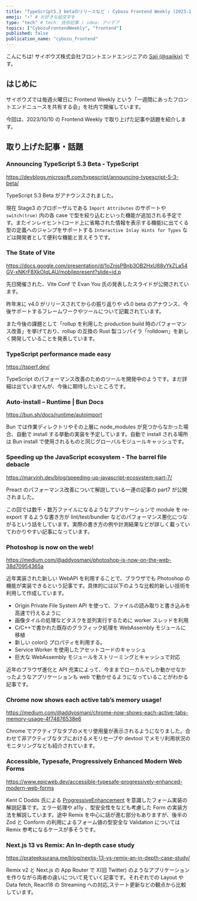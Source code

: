 ```yaml
---
title: "TypeScript5.3 betaのリリースなど : Cybozu Frontend Weekly (2023-10-10号)" # 目立ったニュースを選ぶ
emoji: "⚡️" # お好きな絵文字を
type: "tech" # tech: 技術記事 / idea: アイデア
topics: ["CybozuFrontendWeekly", "frontend"]
published: false
publication_name: "cybozu_frontend"
---
```


こんにちは! サイボウズ株式会社フロントエンドエンジニアの [Saji (@sajikix)](https://twitter.com/sajikix) です。

## はじめに

サイボウズでは毎週火曜日に Frontend Weekly という「一週間にあったフロントエンドニュースを共有する会」を社内で開催しています。

今回は、2023/10/10 の Frontend Weekly で取り上げた記事や話題を紹介します。

## 取り上げた記事・話題

### Announcing TypeScript 5.3 Beta - TypeScript

https://devblogs.microsoft.com/typescript/announcing-typescript-5-3-beta/

TypeScript 5.3 Beta がアナウンスされました。

現在 Stage3 のプロポーザルである `Import Attributes` のサポートや `switch(true)` 内の各 case で型を絞り込むといった機能が追加される予定です。またインレイヒント(コード上に省略された情報を表示する機能)に出てくる型の定義へのジャンプをサポートする `Interactive Inlay Hints for Types` などは開発者として便利な機能と言えそうです。

### The State of Vite

https://docs.google.com/presentation/d/1oZnjsPBnb3OB2HxU88vYkZLa54GV-xNKrF8XkOIqLAU/mobilepresent?slide=id.p

先日開催された、Vite Conf で Evan You 氏の発表したスライドが公開されています。

昨年末に v4.0 がリリースされてからの振り返りや v5.0 beta のアナウンス、今後サポートするフレームワークやツールについて記載されています。

また今後の課題として「rollup を利用した production build 時のパフォーマンス改善」を挙げており、rollup の互換の Rust 製コンパイラ「rolldown」を新しく開発していることを発表しています。

### TypeScript performance made easy

https://tsperf.dev/

TypeScript のパフォーマンス改善のためのツールを開発中のようです。まだ詳細は出ていませんが、今後に期待したいところです。

### Auto-install – Runtime | Bun Docs

https://bun.sh/docs/runtime/autoimport

Bun では作業ディレクトリやその上層に node_modules が見つからなかった場合、自動で install する挙動の実装を予定しています。自動で install される場所は Bun install で使用されるものと同じグローバルモジュールキャッシュです。

### Speeding up the JavaScript ecosystem - The barrel file debacle

https://marvinh.dev/blog/speeding-up-javascript-ecosystem-part-7/

Preact のパフォーマンス改善について解説している一連の記事の part7 が公開されました。

この回では数千・数万ファイルになるようなアプリケーションで module を re-export するような書き方が lint/test/bundler などのパフォーマンス悪化につながるという話をしています。実際の書き方の例や計測結果などが詳しく載っていてわかりやすい記事になっています。

### Photoshop is now on the web!

https://medium.com/@addyosmani/photoshop-is-now-on-the-web-38d70954365a

近年実装された新しい WebAPI を利用することで、ブラウザでも Photoshop の機能が実装できるという記事です。具体的には以下のような比較的新しい技術を利用して作成しています。

- Origin Private File System API を使って、ファイルの読み取りと書き込みを高速で行えるように
- 画像タイルの処理などタスクを並列実行するために worker スレッドを利用
- C/C++で書かれた既存のグラフィック処理を WebAssembly モジュールに移植
- 新しい color() プロパティを利用する。
- Service Worker を使用したアセットコードのキャッシュ
- 巨大な WebAssembly モジュールをストリーミングとキャッシュで対応

近年のブラウザ進化と API 充実によって、今ままでローカルでしか動かせなかったようなアプリケーションも web で動かせるようになっていることがわかる記事です。

### Chrome now shows each active tab’s memory usage!

https://medium.com/@addyosmani/chrome-now-shows-each-active-tabs-memory-usage-4f74876538e6

Chrome でアクティブなタブのメモリ使用量が表示されるようになりました。合わせて非アクティブなタブにおけるメモリセーブや devtool でメモリ利用状況のモニタリングなども紹介されています。

### Accessible, Typesafe, Progressively Enhanced Modern Web Forms

https://www.epicweb.dev/accessible-typesafe-progressively-enhanced-modern-web-forms

Kent C Dodds 氏による [ProgressiveEnhancement](https://developer.mozilla.org/ja/docs/Glossary/Progressive_Enhancement) を意識したフォーム実装の解説記事です。エラー処理や a11y 、型安全性をなども考慮した Form の実装方法を解説しています。途中 Remix を中心に話が進む部分もありますが、後半の Zod と Conform の利用によるフォーム値の型安全な Validation については Remix 参考になるケースが多そうです。

### Next.js 13 vs Remix: An In-depth case study

https://prateeksurana.me/blog/nextjs-13-vs-remix-an-in-depth-case-study/

Remix v2 と Next.js の App Router で X(旧 Twitter) のようなアプリケーションを作りながら両者の違いについて見ていく記事です。それぞれでの Layout や Data fetch, React18 の Streaming への対応,ステート更新などの観点から比較しています。
